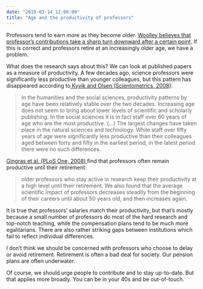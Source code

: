 ```yaml
---
date: "2019-03-14 12:00:00"
title: "Age and the productivity of professors"
---
```




Professors tend to earn more as they become older. [Woolley believes that professor&rsquo;s contributions take a sharp turn downward after a certain point](https://worthwhile.typepad.com/worthwhile_canadian_initi/2019/03/breaking-up-the-quarter-million-dollar-club.html). If this is correct and professors retire at an increasingly older age, we have a problem.

What does the research says about this? We can look at published papers as a measure of productivity. A few decades ago, science professors were significantly less productive than younger colleagues, but this pattern has disappeared according to[ Kyvik and Olsen (Scientometrics, 2008)](https://akademiai.com/doi/abs/10.1007/s11192-007-1767-z):

> In the humanities and the social sciences, productivity patterns by age have been relatively stable over the two decades. Increasing age does not seem to bring about lower levels of scientific and scholarly publishing. In the social sciences it is in fact staff over 60 years of age who are the most productive. (&hellip;) The largest changes have taken place in the natural sciences and technology. While staff over fifty years of age were significantly less productive than their colleagues aged between forty and fifty in the earliest period, in the latest period there were no such differences.


[Gingras et al. (PLoS One, 2008) ](https://journals.plos.org/plosone/article?id=10.1371/journal.pone.0004048)find that professors often remain productive until their retirement:

> older professors who stay active in research keep their productivity at a high level until their retirement. We also found that the average scientific impact of professors decreases steadily from the beginning of their careers until about 50 years old, and then increases again.


It is true that professors&rsquo; salaries match their productivity, but that&rsquo;s mostly because a small number of professors do most of the hard research and top-notch teaching, while the compensation plans tend to be much more egalitarians. There are also rather striking gaps between institutions which fail to reflect individual differences.

I don&rsquo;t think we should be concerned with professors who choose to delay or avoid retirement. Retirement is often a bad deal for society. Our pension plans are often underwater.

Of course, we should urge people to contribute and to stay up-to-date. But that applies more broadly. You can be in your 40s and be out-of-touch.


